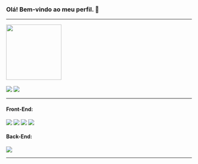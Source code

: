 ### Olá! Bem-vindo ao meu perfil. 👋

<hr></hr>

<div style="display: inline_block">
  <a href="https://github.com/vinimovich">
  <img height="150em" src="https://github-readme-stats.vercel.app/api?username=vinimovich&show_icons=true&theme=dracula&include_all_commits=true&count_private=true/>
  <img height="150em" src="https://github-readme-stats.vercel.app/api/top-langs/?username=vinimovich&layout=compact&langs_count=7&theme=tokyonight"/>
</div>
  
<div><br>
  <a href="https://www.instagram.com/vinimovich/"><img src="https://img.shields.io/badge/-Instagram-%23E4405F?style=for-the-badge&logo=instagram&logoColor=white"/></a>
  <a href="https://www.linkedin.com/in/vinimovich/"><img src="https://img.shields.io/badge/-LinkedIn-%230077B5?style=for-the-badge&logo=linkedin&logoColor=white"/></a>
</div>

<hr></hr>

<div>
  <h4 align="left">Front-End:</h4>
  <a href="https://github.com/vinimovich"><img src="https://img.shields.io/badge/HTML5-E34F26?style=for-the-badge&logo=html5&logoColor=white"/></a>
  <a href="https://github.com/vinimovich"><img src="https://img.shields.io/badge/CSS3-1572B6?style=for-the-badge&logo=css3&logoColor=white"/></a>
  <a href="https://github.com/vinimovich"><img src="https://img.shields.io/badge/JavaScript-323330?style=for-the-badge&logo=javascript&logoColor=F7DF1E"/></a>
  <a href="https://github.com/vinimovich"><img src="https://img.shields.io/badge/react%20-%2320232a.svg?&style=for-the-badge&logo=react&logoColor=%2361DAFB"/></a>
</div>

<div>
  <h4 align="left">Back-End:</h4>
  <a href="https://github.com/vinimovich"><img src="https://img.shields.io/badge/Node-339933?style=for-the-badge&logo=node.js&logoColor=white"/></a>
</div>

<hr></hr>













